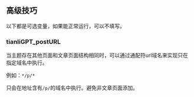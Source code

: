 ## 高级技巧

以下都是可选变量，如果能正常运行，可以不填写。

### tianliGPT_postURL

当主题存在其他页面和文章页面结构相同时，可以通过通配符url域名来实现只在指定域名中执行。

例如：`*/p/*`

只会在地址含有`/p/`的域名中执行。避免非文章页面添加。